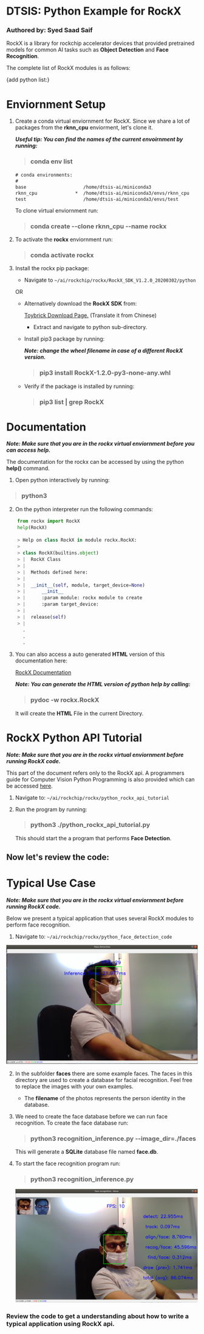 # DTSIS: Python Example for RockX
### Authored by: Syed Saad Saif

RockX is a library for rockchip accelerator devices that provided pretrained models for common AI tasks such as **Object Detection** and **Face Recognition**. 

The complete list of RockX modules is as follows:

{add python list:}

# Enviornment Setup

1. Create a conda virtual enviornment for RockX. Since we share a lot of packages from the **rknn_cpu** enviorment, let's clone it.

    _**Useful tip: You can find the names of the current envoirnment by running:**_ 

    > ### conda env list
    ```
    # conda environments:
    #
    base                     /home/dtsis-ai/miniconda3
    rknn_cpu              *  /home/dtsis-ai/miniconda3/envs/rknn_cpu
    test                     /home/dtsis-ai/miniconda3/envs/test
    ```
    To clone virtual enviornment run:

    > ### conda create --clone rknn_cpu --name rockx

1. To activate the **rockx** enviornment run:

    > ### conda activate rockx

1. Install the rockx pip package:

    * Navigate to ```~/ai/rockchip/rockx/RockX_SDK_V1.2.0_20200302/python```

    OR

    * Alternatively download the **RockX SDK** from:

        [Toybrick Download Page.](http://t.rock-chips.com/portal.php?mod=list&catid=11&product_id=4) (Translate it from Chinese)

        * Extract and navigate to python sub-directory.

    * Install pip3 package by running:

        _**Note: change the wheel filename in case of a different RockX version.**_

        > ### pip3 install RockX-1.2.0-py3-none-any.whl

    * Verify if the package is installed by running:

        > ### pip3 list | grep RockX

# Documentation

_**Note: Make sure that you are in the rockx virtual enviornment before you can access help.**_

The documentation for the rockx can be accessed by using the python **help()** command.

1. Open python interactively by running: 
> ### python3

2. On the python interpreter run the following commands:

```python
    from rockx import RockX
    help(RockX)

    > Help on class RockX in module rockx.RockX:
    >
    > class RockX(builtins.object)
    > |  RockX Class
    > |  
    > |  Methods defined here:
    > |  
    > |  __init__(self, module, target_device=None)
    > |      __init__
    > |      :param module: rockx module to create
    > |      :param target_device:
    > |  
    > |  release(self)
    > | 
      . 
      .
      .
```
3. You can also access a auto generated **HTML** version of this documentation here:

    [RockX Documentation](https://htmlpreview.github.io/?https://github.com/SaadOjo/RKNN/blob/master/rockx.RockX.html)

    _**Note: You can generate the HTML version of python help by calling:**_

    > ###  pydoc -w rockx.RockX

    It will create the **HTML** File in the current Directory.

# RockX Python API Tutorial

_**Note: Make sure that you are in the rockx virtual enviornment before running RockX code.**_

This part of the document refers only to the RockX api. A programmers guide for Computer Vision Python Programming is also provided which can be accessed [here](python_programmers_guide). 

1. Navigate to:  ```~/ai/rockchip/rockx/python_rockx_api_tutorial```

2. Run the program by running:

    > ### python3 ./python_rockx_api_tutorial.py

    This should start the a program that performs **Face Detection**.


## Now let's review the code:


# Typical Use Case

_**Note: Make sure that you are in the rockx virtual enviornment before running RockX code.**_

Below we present a typical application that uses several RockX modules to perform face recognition. 

1. Navigate to: ```~/ai/rockchip/rockx/python_face_detection_code```

![Python Face Recogniton Example](figures/face_detection.png)

2. In the subfolder **faces** there are some example faces. The faces in this directory are used to create a database for facial recognition. Feel free to replace the images with your own examples. 
    
    * The **filename** of the photos represents the person identity in the database.

3. We need to create the face database before we can run face recognition. To create the face database run:

    > ### python3 recognition_inference.py --image_dir=./faces

    This will generate a **SQLite** database file named **face.db**.

4. To start the face recognition program run:

    > ### python3 recognition_inference.py

    ![Face Recognition Example](figures/face_recognition_example.png)

### Review the code to get a understanding about how to write a typical application using RockX api.